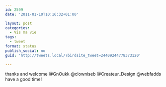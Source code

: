 ```yaml
---
id: 2599
date: '2011-01-10T10:16:32+01:00'

layout: post
categories:
  - Vis ma vie
tags:
  - tweet
format: status
publish_social: no
guid: 'http://tweets.local/?birdsite_tweet=24409244778373120'

---
```


thanks and welcome @GnOukk @clowniseb @Createur\_Design @webfadds have a good time!